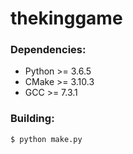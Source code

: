 # thekinggame
### Dependencies:
* Python >= 3.6.5
* CMake >= 3.10.3
* GCC >= 7.3.1
### Building:
```
$ python make.py
```
